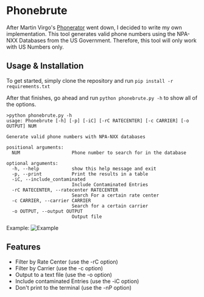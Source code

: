# Phonebrute
After Martin Virgo's [Phonerator](https://www.martinvigo.com/tools/phonerator) went down, I decided to write my own implementation.
This tool generates valid phone numbers using the NPA-NXX Databases from the US Government. Therefore, this tool will only work with US Numbers only.

## Usage & Installation
To get started, simply clone the repository and run
`pip install -r requirements.txt`

After that finishes, go ahead and run
`python phonebrute.py -h` to show all of the options.

```
>python phonebrute.py -h
usage: Phonebrute [-h] [-p] [-iC] [-rC RATECENTER] [-c CARRIER] [-o OUTPUT] NUM

Generate valid phone numbers with NPA-NXX databases

positional arguments:
  NUM                   Phone number to search for in the database

optional arguments:
  -h, --help            show this help message and exit
  -p, --print           Print the results in a table
  -iC, --include_contaminated
                        Include Contaminated Entries
  -rC RATECENTER, --ratecenter RATECENTER
                        Search For a certain rate center
  -c CARRIER, --carrier CARRIER
                        Search for a certain carrier
  -o OUTPUT, --output OUTPUT
                        Output file
```



Example:
![Example](https://files.catbox.moe/783xh3.gif)

## Features
- Filter by Rate Center (use the -rC option)
- Filter by Carrier (use the -c option)
- Output to a text file (use the -o option)
- Include contaminated Entries (use the -iC option)
- Don't print to the terminal (use the -nP option)
